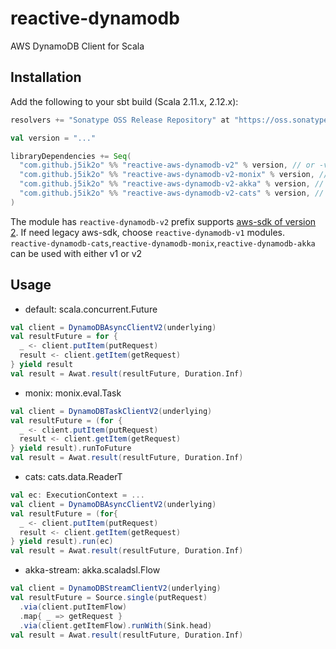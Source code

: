 # reactive-dynamodb

AWS DynamoDB Client for Scala

## Installation

Add the following to your sbt build (Scala 2.11.x, 2.12.x):

```scala
resolvers += "Sonatype OSS Release Repository" at "https://oss.sonatype.org/content/repositories/releases/"

val version = "..."

libraryDependencies += Seq(
  "com.github.j5ik2o" %% "reactive-aws-dynamodb-v2" % version, // or -v1
  "com.github.j5ik2o" %% "reactive-aws-dynamodb-v2-monix" % version, // optional
  "com.github.j5ik2o" %% "reactive-aws-dynamodb-v2-akka" % version, // optional
  "com.github.j5ik2o" %% "reactive-aws-dynamodb-v2-cats" % version, // optional
)
```

The module has `reactive-dynamodb-v2` prefix supports [aws-sdk of version 2](https://github.com/aws/aws-sdk-java-v2).
If need legacy aws-sdk, choose `reactive-dynamodb-v1` modules. `reactive-dynamodb-cats`,`reactive-dynamodb-monix`,`reactive-dynamodb-akka` can be used with either v1 or v2

## Usage

- default: scala.concurrent.Future

```scala
val client = DynamoDBAsyncClientV2(underlying)
val resultFuture = for {
  _ <- client.putItem(putRequest)
  result <- client.getItem(getRequest)
} yield result
val result = Awat.result(resultFuture, Duration.Inf)
```

- monix: monix.eval.Task

```scala
val client = DynamoDBTaskClientV2(underlying)
val resultFuture = (for {
  _ <- client.putItem(putRequest)
  result <- client.getItem(getRequest)
} yield result).runToFuture
val result = Awat.result(resultFuture, Duration.Inf)
```

- cats: cats.data.ReaderT

```scala
val ec: ExecutionContext = ...
val client = DynamoDBAsyncClientV2(underlying)
val resultFuture = (for{
  _ <- client.putItem(putRequest)
  result <- client.getItem(getRequest)
} yield result).run(ec)
val result = Awat.result(resultFuture, Duration.Inf)
```

- akka-stream: akka.scaladsl.Flow

```scala
val client = DynamoDBStreamClientV2(underlying)
val resultFuture = Source.single(putRequest)
  .via(client.putItemFlow)
  .map{ _ => getRequest }
  .via(client.getItemFlow).runWith(Sink.head)
val result = Awat.result(resultFuture, Duration.Inf)
```

